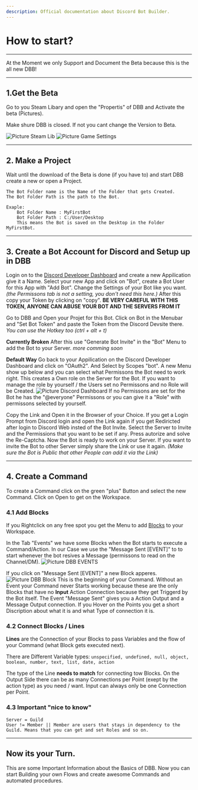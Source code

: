 ```yaml
---
description: Official documentation about Discord Bot Builder.
---
```


# How to start?
---
At the Moment we only Support and Document the Beta because this is the all new DBB!

--- 
## 1.Get the Beta

Go to you Steam Libary and open the "Propertis" of DBB and Activate the beta (Pictures).

Make shure DBB is closed. If not you cant change the Version to Beta.

![Picture Steam Lib](../assets/Steam-Lib.png)
![Picture Game Settings](../assets/Steam-Beta.png)

---
## 2. Make a Project

Wait until the download of the Beta is done (if you have to) and start DBB create a new or open a Project.

    The Bot Folder name is the Name of the Folder that gets Created.
    The Bot Folder Path is the path to the Bot.

    Exaple:
        Bot Folder Name : MyFirstBot
        Bot Folder Path : C:/User/Desktop
        This means the Bot is saved on the Desktop in the Folder MyFirstBot.

---
## 3. Create a Bot Account for Discord and Setup up in DBB

Login on to the [Discord Developer Dashboard](https://discordapp.com/developers/applications/) and create a new Appilication give it a Name.
Select your new App and click on "Bot", create a Bot User for this App with "Add Bot".
Change the Settings of your Bot like you want. *(the Permissons tab is not a setting, you don't need this here.)*
After this copy your Token by clicking on "copy". 
**BE VERY CAREFUL WITH THIS TOKEN, ANYONE CAN ABUSE YOUR BOT AND THE SERVERS FROM IT**

Go to DBB and Open your Projet for this Bot. Click on Bot in the Menubar and "Set Bot Token" and paste the Token from the Discord Devsite there. 
*You can use the Hotkey too (ctrl + alt + t)*

**Currently Broken**
After this use "Generate Bot Invite" in the "Bot" Menu to add the Bot to your Server.
*more comming soon* 

**Default Way**
Go back to your Appilication on the Discord Developer Dashboard and click on "OAuth2". And Select by Scopes "bot". A new Menu show up below and you can select what Permissons the Bot need to work right. This creates a Own role on the Server for the Bot. If you want to manage the role by yourself / the Users set no Permissons and no Role will be Created.
![Picture Discord Dashboard](../assets/Discord-DevBoard-OAuth.png)
If no Permissons are set for the Bot he has the "@everyone" Permissons or you can give it a "Role" with permissons selected by yourself.

Copy the Link and Open it in the Browser of your Choice. If you get a Login Prompt from Discord login and open the Link again if you get Rediricted after login to Discord Web insted of the Bot Invite.
Select the Server to Invite and the Permissions that you want to be set if any. Press autorize and solve the Re-Captcha. Now the Bot is ready to work on your Server.
If you want to invite the Bot to other Server simply share the Link or use it again. *(Make sure the Bot is Public that other People can add it via the Link)*

---
## 4. Create a Command

To create a Command click on the green "plus" Button and select the new Command.
Click on Open to get on the Workspace.

### 4.1 Add Blocks
If you Rightclick on any free spot you get the Menu to add [Blocks](../faq/blocks.md) to your Workspace.

In the Tab "Events" we have some Blocks when the Bot starts to execute a Command/Action. In our Case we use the "Message Sent \[EVENT]" to to start whenever the bot resives a Message (permissons to read on the Channel/DM). 
![Picture DBB EVENTS](../assets/DBB-Events.png)

If you click on "Message Sent \[EVENT]" a new Block apperes.
![Picture DBB Block](../assets/DBB-Hover-Desc.png)
This is the beginning of your Command. Without an Event your Command never Starts working because these are the only Blocks that have no **Input** Action Connection because they get Triggerd by the Bot itself.
The Event "Message Sent" gives you a Action Output and a Message Output connection. If you Hover on the Points you get a short Discription about what it is and what Type of connection it is.

### 4.2 Connect Blocks / Lines

**Lines**  are the Connection of your Blocks to pass Variables and the flow of your Command (what Block gets executed next).

There are Different Variable types:
` unspecified, undefined, null, object, boolean, number, text, list, date, action `

The type of the Line **needs to match** for connecting tow Blocks.
On the Output Side there can be as many Connections per Point (exept by the action type) as you need / want. Input can always only be one Connection per Point.

### 4.3 Important "nice to know"
    Server = Guild
    User != Member || Member are users that stays in dependency to the Guild. Means that you can get and set Roles and so on.

---
## Now its your Turn.
This are some Important Information about the Basics of DBB. Now you can start Building your own Flows and create awesome Commands and automated procedures.
